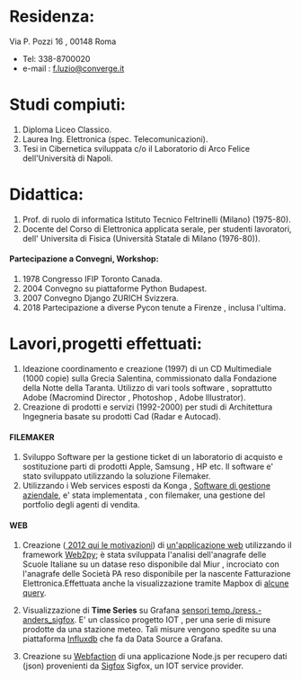
Residenza:
===========

Via P. Pozzi 16 , 00148 Roma
- Tel: 338-8700020
- e-mail : f.luzio@converge.it


# Studi compiuti:

1. Diploma Liceo Classico.
2. Laurea Ing. Elettronica (spec. Telecomunicazioni). 
3. Tesi in Cibernetica sviluppata c/o il Laboratorio di Arco Felice dell'Università di Napoli.


# Didattica:

1. Prof. di ruolo di informatica Istituto Tecnico Feltrinelli (Milano) (1975-80).
2. Docente del Corso di Elettronica applicata serale,   per studenti lavoratori, dell' Universita di Fisica  (Università Statale di Milano (1976-80)).


#### Partecipazione a Convegni, Workshop:
1. 1978 Congresso IFIP Toronto Canada.
2. 2004 Convegno su piattaforme Python Budapest. 
3. 2007 Convegno Django ZURICH Svizzera.
4. 2018 Partecipazione a diverse Pycon tenute a  Firenze , inclusa l'ultima.



# Lavori,progetti effettuati:

1. Ideazione coordinamento e creazione  (1997) di un CD Multimediale (1000 copie) sulla Grecia Salentina, commissionato dalla 
Fondazione della Notte della Taranta. Utilizzo di vari  tools software , soprattutto Adobe (Macromind Director , Photoshop , Adobe Illustrator).
2. Creazione di prodotti e servizi  (1992-2000) per studi di Architettura Ingegneria basate su prodotti Cad (Radar e Autocad).

#### FILEMAKER

1. Sviluppo Software  per la gestione ticket di un laboratorio di acquisto e sostituzione parti di prodotti Apple, Samsung , HP etc. Il software e' stato sviluppato utilizzando la  soluzione Filemaker.
2. Utilizzando i Web services esposti da Konga , [Software di gestione aziendale](https://www.easybyte.it/it),  e' stata implementata , con filemaker, una gestione del portfolio degli agenti di vendita.


#### WEB
1.  Creazione ([ 2012 qui le motivazioni](http://web.idati.it/nascita_sic.html)) di [un'applicazione web](http://web.idati.it) utilizzando il framework [Web2py](http://web2py.com/); è stata sviluppata  l'analisi dell'anagrafe delle Scuole Italiane su un datase reso disponibile dal Miur , incrociato con l'anagrafe delle Società PA  reso disponibile per la nascente Fatturazione Elettronica.Effettuata anche la visualizzazione tramite Mapbox di [alcune query](http://www.lumutu.it/SIC/2grado/el_sc_ITI).



2. Visualizzazione di **Time Series** su Grafana [sensori temp./press.-anders_sigfox](https://corlysis.com/grafana/dashboard/db/anders_sigfox?orgId=620). E' un classico progetto  IOT , per una serie di misure prodotte da  una stazione meteo. Tali misure vengono spedite su una piattaforma [Influxdb](https://www.influxdata.com/developers/) che fa da Data Source a Grafana.
3. Creazione su [Webfaction](https://www.webfaction.com/) di una applicazione Node.js per recupero dati (json) provenienti da [Sigfox](https://www.sigfox.com/en) Sigfox, un IOT service provider.
